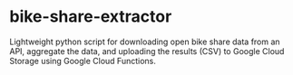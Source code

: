 # bike-share-extractor
Lightweight python script for downloading open bike share data from an API, aggregate the data, and uploading the results (CSV) to Google Cloud Storage using Google Cloud Functions.
